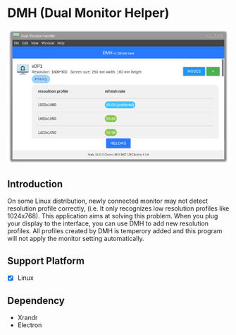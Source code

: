 # DMH (Dual Monitor Helper)
![](./preview.png)

## Introduction
On some Linux distribution, newly connected monitor may not detect resolution profile correctly, (i.e. It only recognizes low resolution profiles like 1024x768). This application aims at solving this problem. When you plug your display to the interface, you can use DMH to add new resolution profiles. All profiles created by DMH is temperory added and this program will not apply the monitor setting automatically.

## Support Platform
- [x] Linux

## Dependency
- Xrandr
- Electron
